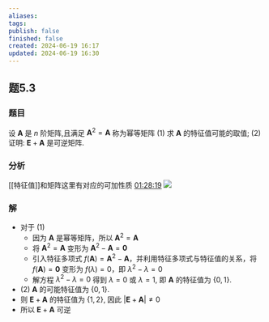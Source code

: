 ```yaml
---
aliases: 
tags: 
publish: false
finished: false
created: 2024-06-19 16:17
updated: 2024-06-19 16:30
---
```

## 题5.3
### 题目
设 $\mathbf{A}$ 是 $n$ 阶矩阵,且满足 ${\mathbf{A}}^{2} = \mathbf{A}$ 称为幂等矩阵
(1) 求 $\mathbf{A}$ 的特征值可能的取值;
(2) 证明: $\mathbf{E} + \mathbf{A}$ 是可逆矩阵.
### 分析
[[特征值]]和矩阵这里有对应的可加性质 [01:28:19](https://www.bilibili.com/video/BV1Ti421D727?p=42&t=5299.893204#t=1:28:19.89)
![](https://img.hwenyi.live/202406101532926.webp)
### 解 
- 对于 (1)
    - 因为 $\mathbf{A}$ 是幂等矩阵，所以 $\mathbf{A}^2 = \mathbf{A}$
    - 将 $\mathbf{A}^2 = \mathbf{A}$ 变形为 $\mathbf{A}^2 - \mathbf{A} = \mathbf{0}$
    - 引入特征多项式 $f(\mathbf{A}) = \mathbf{A}^2 - \mathbf{A}$，并利用特征多项式与特征值的关系，将 $f(\mathbf{A}) = \mathbf{0}$ 变形为 $f(\lambda) = 0$，即 $\lambda^2 - \lambda = 0$
    - 解方程 $\lambda^2 - \lambda = 0$ 得到 $\lambda = 0$ 或 $\lambda = 1$, 即 $\mathbf{A}$ 的特征值为 $\{0, 1\}$.
- (2) $\mathbf{A}$ 的可能特征值为 $\{0, 1\}$.
- 则 $\mathbf{E} + \mathbf{A}$ 的特征值为 $\{1, 2\}$, 因此 $|\mathbf{E} + \mathbf{A}| \neq 0$
- 所以 $\mathbf{E} + \mathbf{A}$ 可逆


